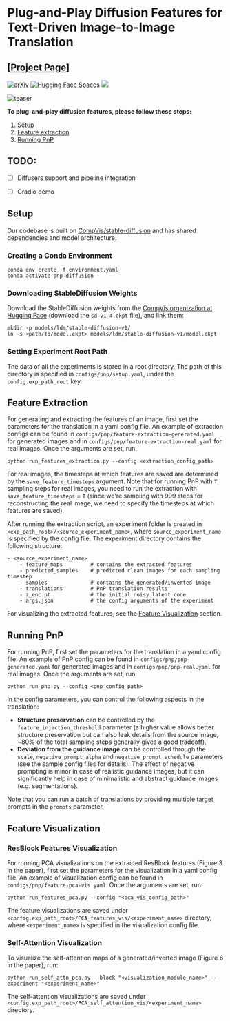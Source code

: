 # Plug-and-Play Diffusion Features for Text-Driven Image-to-Image Translation

## [<a href="https://pnp-diffusion.github.io/" target="_blank">Project Page</a>]

[![arXiv](https://img.shields.io/badge/arXiv-PnP-b31b1b.svg)](https://arxiv.org/abs/2211.12572) [![Hugging Face Spaces](https://img.shields.io/badge/%F0%9F%A4%97%20Hugging%20Face-Spaces-blue)](https://huggingface.co/spaces/hysts/PnP-diffusion-features) <a href="https://replicate.com/arielreplicate/plug_and_play_image_translation"><img src="https://replicate.com/arielreplicate/plug_and_play_image_translation/badge"></a>

![teaser](assets/teaser.png)


**To plug-and-play diffusion features, please follow these steps:**

1. [Setup](#setup)
2. [Feature extraction](#feature-extraction)
3. [Running PnP](#running-pnp)

## TODO:
- [ ] Diffusers support and pipeline integration
- [ ] Gradio demo


## Setup

Our codebase is built on [CompVis/stable-diffusion](https://github.com/CompVis/stable-diffusion)
and has shared dependencies and model architecture.

### Creating a Conda Environment

```
conda env create -f environment.yaml
conda activate pnp-diffusion
```

### Downloading StableDiffusion Weights

Download the StableDiffusion weights from the [CompVis organization at Hugging Face](https://huggingface.co/CompVis/stable-diffusion-v-1-4-original)
(download the `sd-v1-4.ckpt` file), and link them:
```
mkdir -p models/ldm/stable-diffusion-v1/
ln -s <path/to/model.ckpt> models/ldm/stable-diffusion-v1/model.ckpt 
```


### Setting Experiment Root Path

The data of all the experiments is stored in a root directory.
The path of this directory is specified in `configs/pnp/setup.yaml`, under the `config.exp_path_root` key.


## Feature Extraction

For generating and extracting the features of an image, first set the parameters for the translation in a yaml config file.
An example of extraction configs can be found in `configs/pnp/feature-extraction-generated.yaml` for generated images
and in `configs/pnp/feature-extraction-real.yaml` for real images. Once the arguments are set, run:

```
python run_features_extraction.py --config <extraction_config_path>
```

For real images, the timesteps at which features are saved are determined by the `save_feature_timesteps` argument.
Note that for running PnP with `T` sampling steps for real images, you need to run the extraction with `save_feature_timesteps` = `T`
(since we're sampling with 999 steps for reconstructing the real image, we need to specify the timesteps at which features are saved).


After running the extraction script, an experiment folder is created in `<exp_path_root>/<source_experiment_name>`,
where `source_experiment_name` is specified by the config file. The experiment directory contains the following structure:
```
- <source_experiment_name>
    - feature_maps         # contains the extracted features
    - predicted_samples    # predicted clean images for each sampling timestep
    - samples              # contains the generated/inverted image
    - translations         # PnP translation results
    - z_enc.pt             # the initial noisy latent code
    - args.json            # the config arguments of the experiment
```

For visualizing the extracted features, see the [Feature Visualization](#feature-visualization) section.


## Running PnP

For running PnP, first set the parameters for the translation in a yaml config file.
An example of PnP config can be found in `configs/pnp/pnp-generated.yaml` for generated images
and in `configs/pnp/pnp-real.yaml` for real images. Once the arguments are set, run:

```
python run_pnp.py --config <pnp_config_path>
```

In the config parameters, you can control the following aspects in the translation:

- **Structure preservation** can be controlled by the `feature_injection_threshold` parameter
  (a higher value allows better structure preservation but can also leak details from the source image, ~80% of the total sampling steps generally gives a good tradeoff).
- **Deviation from the guidance image** can be controlled through the `scale`, `negative_prompt_alpha` and `negative_prompt_schedule` parameters (see the sample config files for details).
The effect of negative prompting is minor in case of realistic guidance images, but it can significantly help in case of minimalistic and abstract guidance images (e.g. segmentations).

Note that you can run a batch of translations by providing multiple target prompts in the `prompts`  parameter.

## Feature Visualization

### ResBlock Features Visualization
For running PCA visualizations on the extracted ResBlock features (Figure 3 in the paper),
first set the parameters for the visualization in a yaml config file.
An example of visualization config can be found in `configs/pnp/feature-pca-vis.yaml`.
Once the arguments are set, run:

```
python run_features_pca.py --config "<pca_vis_config_path>"
```

The feature visualizations are saved under `<config.exp_path_root>/PCA_features_vis/<experiment_name>` directory,
where `<experiment_name>` is specified in the visualization config file.


### Self-Attention Visualization


To visualize the self-attention maps of a generated/inverted image (Figure 6 in the paper), run: 
```
python run_self_attn_pca.py --block "<visualization_module_name>" --experiment "<experiment_name>"
```

The self-attention visualizations are saved under `<config.exp_path_root>/PCA_self_attention_vis/<experiment_name>` directory.
